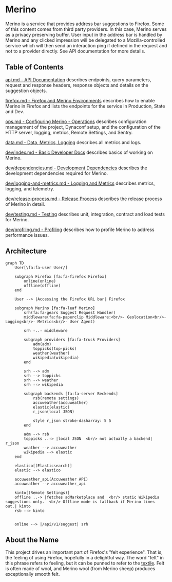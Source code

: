 # Merino

Merino is a service that provides address bar suggestions to Firefox. Some of this content
comes from third party providers. In this case, Merino serves as a privacy preserving
buffer. User input in the address bar is handled by Merino and any clicked impression
will be delegated to a Mozilla-controlled service which will then send an interaction
ping if defined in the request and not to a provider directly. See API documentation
for more details.

## Table of Contents
[api.md - API Documentation][1] describes endpoints, query parameters, request and response headers, response objects and details on the suggestion objects.

[firefox.md - Firefox and Merino Environments][2] describes how to enable
Merino in Firefox and lists the endpoints for the service in Production,
State and Dev.

[ops.md - Configuring Merino - Operations][3] describes configuration management
of the project, Dynaconf setup, and the configuration of the HTTP server, logging, metrics, Remote Settings, and Sentry.

[data.md - Data, Metrics, Logging][4] describes all metrics and logs.

[dev/index.md - Basic Developer Docs][5] describes basics of working on Merino.

[dev/dependencies.md - Development Dependencies][6] describes the development
dependencies required for Merino.

[dev/logging-and-metrics.md - Logging and Metrics][7] describes metrics, logging, and telemetry.

[dev/release-process.md - Release Process][8] describes the release process of Merino in detail.

[dev/testing.md - Testing][9] describes unit, integration, contract and load tests for Merino.

[dev/profiling.md - Profiling][10] describes how to profile Merino to address performance issues.

[1]: ./api.md
[2]: ./firefox.md
[3]: ./ops.md
[4]: ./data.md
[5]: ./dev/index.md
[6]: ./dev/dependencies.md
[7]: ./dev/logging-and-metrics.md
[8]: ./dev/release-process.md
[9]: ./dev/testing.md
[10]: ./dev/profiling.md

## Architecture

```mermaid
graph TD
    User[\fa:fa-user User/]

    subgraph Firefox [fa:fa-firefox Firefox]
        online(online)
        offline(offline)
    end

    User --> |Accessing the Firefox URL bar| Firefox

    subgraph Merino [fa:fa-leaf Merino]
        srh(fa:fa-gears Suggest Request Handler)
        middleware(fa:fa-paperclip Middleware:<br/>- Geolocation<br/>- Logging<br/>- Metrics<br/>- User Agent)

        srh -..- middleware

        subgraph providers [fa:fa-truck Providers]
            adm(adm)
            toppicks(top-picks)
            weather(weather)
            wikipedia(wikipedia)
        end

        srh --> adm
        srh --> toppicks
        srh --> weather
        srh --> wikipedia

        subgraph backends [fa:fa-server Beckends]
            rsb(remote settings)
            accuweather(accuweather)
            elastic(elastic)
            r_json(local JSON)

            style r_json stroke-dasharray: 5 5
        end

        adm --> rsb
        toppicks ..-> |local JSON  <br/> not actually a backend| r_json
        weather --> accuweather
        wikipedia --> elastic
    end

    elastico[(Elasticsearch)]
    elastic --> elastico

    accuweather_api(Accuweather API)
    accuweather --> accuweather_api

    kinto[(Remote Settings)]
    offline ..-> |fetches adMarketplace and  <br/> static Wikipedia suggestions only.  <br/> Offline mode is fallback if Merino times out.| kinto
    rsb --> kinto


    online --> |/api/v1/suggest| srh
```

## About the Name

This project drives an important part of Firefox's "felt experience". That is,
the feeling of using Firefox, hopefully in a delightful way. The word "felt" in
this phrase refers to feeling, but it can be punned to refer to the
[textile](https://en.wikipedia.org/wiki/Felt). Felt is often made of wool, and
Merino wool (from Merino sheep) produces exceptionally smooth felt.
